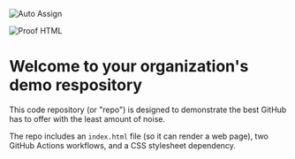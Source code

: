 ![Auto Assign](https://github.com/cloud-mini-project/demo-repository/actions/workflows/auto-assign.yml/badge.svg)

![Proof HTML](https://github.com/cloud-mini-project/demo-repository/actions/workflows/proof-html.yml/badge.svg)

# Welcome to your organization's demo respository
This code repository (or "repo") is designed to demonstrate the best GitHub has to offer with the least amount of noise.

The repo includes an `index.html` file (so it can render a web page), two GitHub Actions workflows, and a CSS stylesheet dependency.

